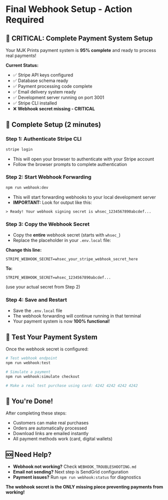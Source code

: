 # Final Webhook Setup - Action Required

## 🚨 CRITICAL: Complete Payment System Setup

Your MJK Prints payment system is **95% complete** and ready to process real payments! 

**Current Status:**
- ✅ Stripe API keys configured
- ✅ Database schema ready  
- ✅ Payment processing code complete
- ✅ Email delivery system ready
- ✅ Development server running on port 3001
- ✅ Stripe CLI installed
- ❌ **Webhook secret missing - CRITICAL**

## 🔧 Complete Setup (2 minutes)

### Step 1: Authenticate Stripe CLI
```bash
stripe login
```
- This will open your browser to authenticate with your Stripe account
- Follow the browser prompts to complete authentication

### Step 2: Start Webhook Forwarding  
```bash
npm run webhook:dev
```
- This will start forwarding webhooks to your local development server
- **IMPORTANT:** Look for output like this:
```
> Ready! Your webhook signing secret is whsec_1234567890abcdef...
```

### Step 3: Copy the Webhook Secret
- Copy the **entire** webhook secret (starts with `whsec_`)
- Replace the placeholder in your `.env.local` file:

**Change this line:**
```
STRIPE_WEBHOOK_SECRET=whsec_your_stripe_webhook_secret_here
```

**To:**
```  
STRIPE_WEBHOOK_SECRET=whsec_1234567890abcdef...
```
(use your actual secret from Step 2)

### Step 4: Save and Restart
- Save the `.env.local` file
- The webhook forwarding will continue running in that terminal
- Your payment system is now **100% functional**!

## 🧪 Test Your Payment System

Once the webhook secret is configured:

```bash
# Test webhook endpoint
npm run webhook:test

# Simulate a payment
npm run webhook:simulate checkout

# Make a real test purchase using card: 4242 4242 4242 4242
```

## 🎉 You're Done!

After completing these steps:
- Customers can make real purchases
- Orders are automatically processed  
- Download links are emailed instantly
- All payment methods work (card, digital wallets)

## 🆘 Need Help?

- **Webhook not working?** Check `WEBHOOK_TROUBLESHOOTING.md`
- **Email not sending?** Next step is SendGrid configuration
- **Payment issues?** Run `npm run webhook:status` for diagnostics

**The webhook secret is the ONLY missing piece preventing payments from working!**